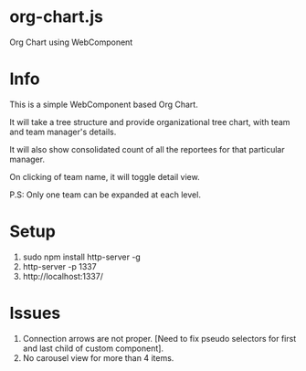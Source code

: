 # org-chart.js
Org Chart using WebComponent

# Info

This is a simple WebComponent based Org Chart.

It will take a tree structure and provide organizational tree chart, with team and team manager's details.

It will also show consolidated count of all the reportees for that particular manager.

On clicking of team name, it will toggle detail view.

P.S: Only one team can be expanded at each level.

# Setup

1. sudo npm install http-server -g
2. http-server -p 1337
3. http://localhost:1337/

# Issues

1. Connection arrows are not proper. [Need to fix pseudo selectors for first and last child of custom component].
2. No carousel view for more than 4 items.
